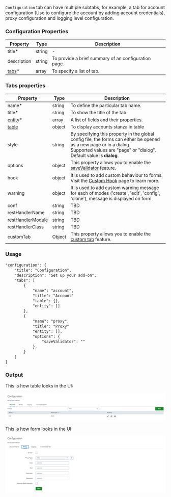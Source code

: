 `Configuration` tab can have multiple subtabs, for example, a tab for account configuration (Use to configure the account by adding account credentials), proxy configuration and logging level configuration.

### Configuration Properties

| Property                                                         | Type   | Description                                          |
| ---------------------------------------------------------------- | ------ | ---------------------------------------------------- |
| title<span class="required-asterisk">*</span>                    | string | -                                                    |
| description                                                      | string | To provide a brief summary of an configuration page. |
| [tabs](#tabs-properties)<span class="required-asterisk">*</span> | array  | To specify a list of tab.                            |


### Tabs properties

| Property                                       | Type   | Description                                                                                                                                                                                        |
| ---------------------------------------------- | ------ | -------------------------------------------------------------------------------------------------------------------------------------------------------------------------------------------------- |
| name<span class="required-asterisk">*</span>   | string | To define the particular tab name.                                                                                                                                                                 |
| title<span class="required-asterisk">*</span>  | string | To show the title of the tab.                                                                                                                                                                      |
| [entity](../entity)<span class="required-asterisk">*</span> | array  | A list of fields and their properties.                                                                                                                                                             |
| [table](../table)                                          | object | To display accounts stanza in table                                                                                                                                                                |
| style                                          | string | By specifying this property in the global config file, the forms can either be opened as a new page or in a dialog. <br>Supported values are "page" or "dialog". <br> Default value is **dialog**. |
| options                                        | object | This property allows you to enable the [saveValidator](../advanced/save_validator) feature.                                                                                                        |
| hook                                           | object | It is used to add custom behaviour to forms. Visit the [Custom Hook](../custom_ui_extensions/custom_hook) page to learn more.                                                                      |
| warning                                        | object | It is used to add custom warning message for each of modes ('create', 'edit', 'config', 'clone'), message is displayed on form                                                                     |
| conf                                           | string | TBD                                                                                                                                                                                                |
| restHandlerName                                | string | TBD                                                                                                                                                                                                |
| restHandlerModule                              | string | TBD                                                                                                                                                                                                |
| restHandlerClass                               | string | TBD                                                                                                                                                                                                |
| customTab                                      | Object | This property allows you to enable the [custom tab](../custom_ui_extensions/custom_tab) feature.                                                                                                   |

### Usage

```
"configuration": {
    "title": "Configuration",
    "description": "Set up your add-on",
    "tabs": [
        {
            "name": "account",
            "title": "Account"
            "table": {},
            "entity": []
        },
        {
            "name": "proxy",
            "title": "Proxy"
            "entity": [],
            "options": {
                "saveValidator": ""
            },
        }
    ]
}
```

### Output

This is how table looks in the UI:

![image](images/configuration/configuration_with_table_output.png)

This is how form looks in the UI:

![image](images/configuration/configuration_without_table_output.png)
